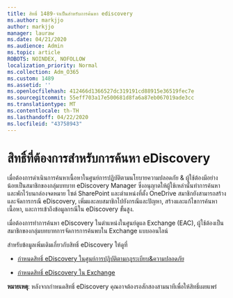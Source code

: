 ```yaml
---
title: สิทธิ์ 1489-จําเป็นสําหรับการค้นหา ediscovery
ms.author: markjjo
author: markjjo
manager: lauraw
ms.date: 04/21/2020
ms.audience: Admin
ms.topic: article
ROBOTS: NOINDEX, NOFOLLOW
localization_priority: Normal
ms.collection: Adm_O365
ms.custom: 1489
ms.assetid: ''
ms.openlocfilehash: 412466d1366527dc319191cd88915e36519fec7e
ms.sourcegitcommit: 55eff703a17e500681d8fa6a87eb067019ade3cc
ms.translationtype: MT
ms.contentlocale: th-TH
ms.lasthandoff: 04/22/2020
ms.locfileid: "43758943"
---
```

# <a name="permissions-required-for-ediscovery-searches"></a>สิทธิ์ที่ต้องการสําหรับการค้นหา eDiscovery

เมื่อต้องการดําเนินการค้นหาเนื้อหาในศูนย์การปฏิบัติตามนโยบายความปลอดภัย & ผู้ใช้ต้องมีอย่างน้อยเป็นสมาชิกของกลุ่มบทบาท eDiscovery Manager ซึ่งอนุญาตให้ผู้ใช้เหล่านั้นทําการค้นหาและพักไว้บนกล่องจดหมาย ไซต์ SharePoint และตําแหน่งที่ตั้ง OneDrive สมาชิกยังสามารถสร้างและจัดการกรณี eDiscovery, เพิ่มและลบสมาชิกไปยังกรณีและปัญหา, สร้างและแก้ไขการค้นหาเนื้อหา, และการเข้าถึงข้อมูลกรณีใน eDiscovery ขั้นสูง.

เมื่อต้องการทําการค้นหา eDiscovery ในตําแหน่งในศูนย์ดูแล Exchange (EAC), ผู้ใช้ต้องเป็นสมาชิกของกลุ่มบทบาทการจัดการการค้นพบใน Exchange แบบออนไลน์

สําหรับข้อมูลเพิ่มเติมเกี่ยวกับสิทธิ์ eDiscovery ให้ดูที่ 

- [กําหนดสิทธิ์ eDiscovery ในศูนย์การปฏิบัติตามกฎระเบียบ&ความปลอดภัย](https://docs.microsoft.com/office365/securitycompliance/assign-ediscovery-permissions)

- [กําหนดสิทธิ์ eDiscovery ใน Exchange](https://docs.microsoft.com/exchange/security-and-compliance/in-place-ediscovery/assign-ediscovery-permissions)

**หมายเหตุ**: หลังจากกําหนดสิทธิ์ eDiscovery คุณอาจต้องรอสักสองสามนาทีเพื่อให้สิทธิ์เผยแพร่
